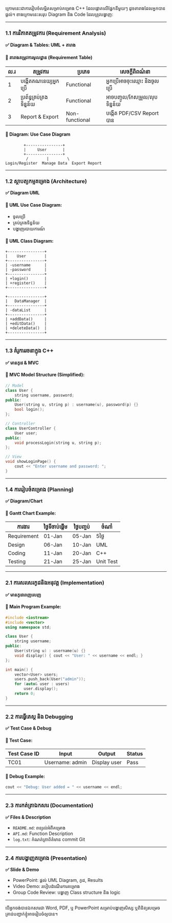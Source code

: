 ក្រោមនេះជាការរៀបចំលម្អិតសម្រាប់គម្រោង C++ ដែលផ្ដោតលើផ្នែកនីមួយៗ ដូចតារាងដែលអ្នកបានផ្ដល់។ ខាងក្រោមនេះសរុប Diagram និង Code ដែលត្រូវបង្ហាញ:

---

### **1.1 ការវិភាគតម្រូវការ (Requirement Analysis)**

**✅ Diagram & Tables: UML + តារាង**

#### 🔹 តារាងតម្រូវការមូលដ្ឋាន (Requirement Table)

| ល.រ | តម្រូវការ                 | ប្រភេទ         | សេចក្តីពិពណ៌នា                 |
| --- | ------------------------- | -------------- | ------------------------------ |
| 1   | បង្កើតគណនេយ្យអ្នកប្រើ     | Functional     | អ្នកប្រើអាចចុះឈ្មោះ និងចូលប្រើ |
| 2   | ប្រព័ន្ធគ្រប់គ្រងទិន្នន័យ | Functional     | អាចបញ្ចូល/កែសម្រួល/លុបទិន្នន័យ |
| 3   | Report & Export           | Non-functional | បង្កើត PDF/CSV Report បាន      |

#### 🔹 Diagram: Use Case Diagram

```
        +----------------+
        |     User       |
        +----------------+
         /        |        \
Login/Register  Manage Data  Export Report
```

---

### **1.2 ស្ថាបត្យកម្មគម្រោង (Architecture)**

**✅ Diagram UML**

#### 🔹 UML Use Case Diagram:

* ចូលប្រើ
* គ្រប់គ្រងទិន្នន័យ
* បង្ហាញរបាយការណ៍

#### 🔹 UML Class Diagram:

```plaintext
+----------------+
|    User        |
+----------------+
| -username      |
| -password      |
+----------------+
| +login()       |
| +register()    |
+----------------+

+----------------+
|   DataManager  |
+----------------+
| -dataList      |
+----------------+
| +addData()     |
| +editData()    |
| +deleteData()  |
+----------------+
```

---

### **1.3 គំរូការរចនាក្នុង C++**

**✅ មានកូដ & MVC**

#### 🔹 MVC Model Structure (Simplified):

```cpp
// Model
class User {
    string username, password;
public:
    User(string u, string p) : username(u), password(p) {}
    bool login();
};

// Controller
class UserController {
    User user;
public:
    void processLogin(string u, string p);
};

// View
void showLoginPage() {
    cout << "Enter username and password: ";
}
```

---

### **1.4 ការរៀបចំគម្រោង (Planning)**

**✅ Diagram/Chart**

#### 🔹 Gantt Chart Example:

| ការងារ      | ថ្ងៃទីចាប់ផ្ដើម | ថ្ងៃបញ្ចប់ | ចំណាំ     |
| ----------- | --------------- | ---------- | --------- |
| Requirement | 01-Jan          | 05-Jan     | 5ថ្ងៃ     |
| Design      | 06-Jan          | 10-Jan     | UML       |
| Coding      | 11-Jan          | 20-Jan     | C++       |
| Testing     | 21-Jan          | 25-Jan     | Unit Test |

---

### **2.1 ការសរសេរកូដនិងអនុវត្ត (Implementation)**

**✅ មានកូដពេញលេញ**

#### 🔹 Main Program Example:

```cpp
#include <iostream>
#include <vector>
using namespace std;

class User {
    string username;
public:
    User(string u) : username(u) {}
    void display() { cout << "User: " << username << endl; }
};

int main() {
    vector<User> users;
    users.push_back(User("admin"));
    for (auto& user : users)
        user.display();
    return 0;
}
```

---

### **2.2 ការធ្វើតេស្ត និង Debugging**

**✅ Test Case & Debug**

#### 🔹 Test Case:

| Test Case ID | Input           | Output       | Status |
| ------------ | --------------- | ------------ | ------ |
| TC01         | Username: admin | Display user | Pass   |

#### 🔹 Debug Example:

```cpp
cout << "Debug: User added = " << username << endl;
```

---

### **2.3 ការកត់ត្រាឯកសារ (Documentation)**

**✅ Files & Description**

* `README.md`: ពន្យល់អំពីគម្រោង
* `API.md`: Function Description
* `log.txt`: កំណត់ត្រាព័ត៌មាន commit Git

---

### **2.4 ការបង្ហាញគម្រោង (Presentation)**

**✅ Slide & Demo**

* PowerPoint: ផ្តល់ UML Diagram, កូដ, Results
* Video Demo: របៀបដំណើរការគម្រោង
* Group Code Review: បង្ហាញ Class structure និង logic

---

បើអ្នកចង់បានឯកសារជា Word, PDF, ឬ PowerPoint សម្រាប់បង្ហាញសិស្ស ឬពិនិត្យសម្រេច គ្រាន់បញ្ជាក់ខ្ញុំអាចរៀបចំឲ្យបាន។
